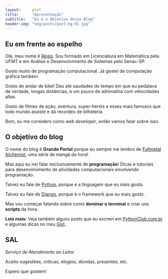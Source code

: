 ```yaml
---
layout:     post
title:      "Apresentação"
subtitle:   "Eu e o Objetivo desse Blog"
header-img: "img/posts/post-bg-01.jpg"
---
```


## Eu em frente ao espelho

Olá, meu nome é [Régis][0]. Sou formado em Licenciatura em Matemática pela UFMT e em Análise e Desenvolvimento de Sistemas pelo Senac-SP.

Gosto muito de programação computacional. Já gostei de computação gráfica também.

Gosto de andar de bike! Deu até saudades do tempo em que eu pedalava de verdade, longas distâncias, e um pouco de adrenalina com velocidades altas.

Gosto de filmes de ação, aventura, super-heróis e esses mais famosos que todo mundo assiste e dá recordes de bilheteria.

Bom, eu me considero como *web developer*, então vamos falar sobre isso.

## O objetivo do blog

O nome do blog é **Grande Portal** porque eu sempre me lembro de [Fullmetal Alchemist][1], uma série de mangá da hora!

Mas aqui eu irei falar exclusivamente de **programação**! Dicas e tutoriais para desenvolvimento de atividades computacionais envolvendo programação.

Talvez eu fale de [Python][2], porque é a linguagem que eu mais gosto.

Talvez eu fale de [Django][3], porque é o framework que eu mais gosto.

Mas vou começar falando sobre como **dominar o terminal** e criar uns **scripts** da hora.

**Leia mais:** Veja também alguns posts que eu escrevi em [PythonClub.com.br][4] e algumas dicas no meu [Gist][5].

## SAL

*Serviço de Atendimento ao Leitor*

Aceito sugestões, críticas, elogios, dúvidas, presentes, etc.

Espero que gostem!

[0]: https://about.me/rg3915
[1]: http://www.fullmetalalchemist.com.au/
[2]: https://www.python.org/
[3]: http://djangoproject.com/
[4]: http://pythonclub.com.br/author/regis-da-silva.html
[5]: https://gist.github.com/rg3915/